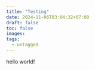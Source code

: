 ```yaml
---
title: "Testing"
date: 2024-11-06T03:04:32+07:00
draft: false
toc: false
images:
tags:
  - untagged
---
```


hello world!
